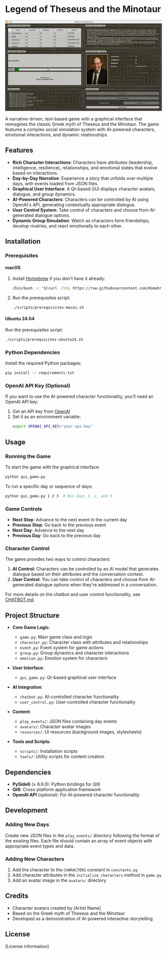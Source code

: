 # Legend of Theseus and the Minotaur

![Game Screenshot](https://github.com/yuchdev/LegendOfTheseusAndMinotaur/blob/master/resources/screenshots/game.png)

A narrative-driven, text-based game with a graphical interface that reimagines the classic Greek myth of Theseus and the Minotaur. The game features a complex social simulation system with AI-powered characters, emotional interactions, and dynamic relationships.

## Features

- **Rich Character Interactions**: Characters have attributes (leadership, intelligence, resilience), relationships, and emotional states that evolve based on interactions.
- **Day-by-Day Narrative**: Experience a story that unfolds over multiple days, with events loaded from JSON files.
- **Graphical User Interface**: A Qt-based GUI displays character avatars, dialogue, and group dynamics.
- **AI-Powered Characters**: Characters can be controlled by AI using OpenAI's API, generating contextually appropriate dialogue.
- **User Control System**: Take control of characters and choose from AI-generated dialogue options.
- **Dynamic Group Simulation**: Watch as characters form friendships, develop rivalries, and react emotionally to each other.

## Installation

### Prerequisites

#### macOS

1. Install [Homebrew](https://brew.sh/) if you don't have it already:
   ```bash
   /bin/bash -c "$(curl -fsSL https://raw.githubusercontent.com/Homebrew/install/HEAD/install.sh)"
   ```

2. Run the prerequisites script:
   ```bash
   ./scripts/prerequisites-macos.sh
   ```

#### Ubuntu 24.04

Run the prerequisites script:
```bash
./scripts/prerequisites-ubuntu24.sh
```

### Python Dependencies

Install the required Python packages:
```bash
pip install -r requirements.txt
```

### OpenAI API Key (Optional)

If you want to use the AI-powered character functionality, you'll need an OpenAI API key:

1. Get an API key from [OpenAI](https://platform.openai.com/)
2. Set it as an environment variable:
   ```bash
   export OPENAI_API_KEY="your-api-key"
   ```

## Usage

### Running the Game

To start the game with the graphical interface:
```bash
python gui_game.py
```

To run a specific day or sequence of days:
```bash
python gui_game.py 1 2 3  # Run days 1, 2, and 3
```

### Game Controls

- **Next Step**: Advance to the next event in the current day
- **Previous Step**: Go back to the previous event
- **Next Day**: Advance to the next day
- **Previous Day**: Go back to the previous day

### Character Control

The game provides two ways to control characters:

1. **AI Control**: Characters can be controlled by an AI model that generates dialogue based on their attributes and the conversation context.
2. **User Control**: You can take control of characters and choose from AI-generated dialogue options when they're addressed in a conversation.

For more details on the chatbot and user control functionality, see [CHATBOT.md](CHATBOT.md).

## Project Structure

- **Core Game Logic**:
  - `game.py`: Main game class and logic
  - `character.py`: Character class with attributes and relationships
  - `event.py`: Event system for game actions
  - `group.py`: Group dynamics and character interactions
  - `emotion.py`: Emotion system for characters

- **User Interface**:
  - `gui_game.py`: Qt-based graphical user interface

- **AI Integration**:
  - `chatbot.py`: AI-controlled character functionality
  - `user_control.py`: User-controlled character functionality

- **Content**:
  - `play_events/`: JSON files containing day events
  - `avatars/`: Character avatar images
  - `resources/`: UI resources (background images, stylesheets)

- **Tools and Scripts**:
  - `scripts/`: Installation scripts
  - `tools/`: Utility scripts for content creation

## Dependencies

- **PySide6** (≥ 6.6.0): Python bindings for Qt6
- **Qt6**: Cross-platform application framework
- **OpenAI API** (optional): For AI-powered character functionality

## Development

### Adding New Days

Create new JSON files in the `play_events/` directory following the format of the existing files. Each file should contain an array of event objects with appropriate event types and data.

### Adding New Characters

1. Add the character to the `CHARACTERS` constant in `constants.py`
2. Add character attributes in the `initialize_characters` method in `game.py`
3. Add an avatar image in the `avatars/` directory

## Credits

- Character avatars created by [Artist Name]
- Based on the Greek myth of Theseus and the Minotaur
- Developed as a demonstration of AI-powered interactive storytelling

## License

[License information]
